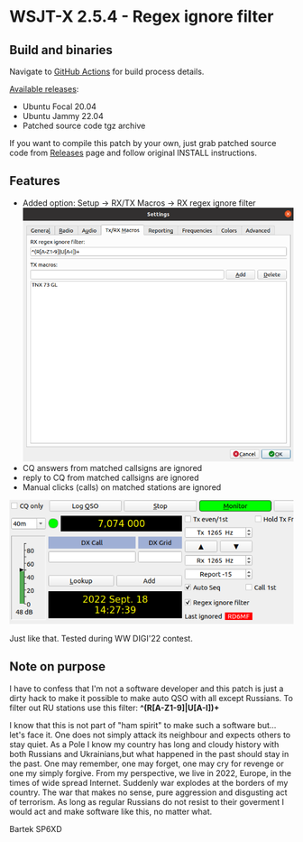 # WSJT-X 2.5.4 - Regex ignore filter

## Build and binaries

Navigate to [GitHub Actions](https://github.com/d3cker/wsjtx-regex-filter/actions) for build process details.

[Available releases](https://github.com/d3cker/wsjtx-regex-filter/releases):
- Ubuntu Focal 20.04
- Ubuntu Jammy 22.04
- Patched source code tgz archive

If you want to compile this patch by your own, just grab patched source code from 
[Releases](https://github.com/d3cker/wsjtx-regex-filter/releases) page and follow
original INSTALL instructions.

## Features
- Added option: Setup -> RX/TX Macros -> RX regex ignore filter
![Options](images/options.png)
- CQ answers from matched callsigns are ignored
- reply to CQ from matched callsigns are ignored
- Manual clicks (calls) on matched stations are ignored

![Main window](images/main.png)

Just like that. Tested during WW DIGI'22 contest.

## Note on purpose

I have to confess that I'm not a software developer and this patch is just 
a dirty hack to make it possible to make auto QSO with all except Russians.
To filter out RU stations use this filter: **^(R[A-Z1-9]|U[A-I])+** 

I know that this is not part of "ham spirit" to make such a software but...
let's face it. One does not simply attack its neighbour and expects others
to stay quiet. As a Pole I know my country has long and cloudy history with 
both Russians and Ukrainians,but what happened in the past should stay in the past.
One may remember, one may forget, one may cry for revenge or one my simply forgive.
From my perspective, we live in 2022, Europe, in the times of wide spread Internet.
Suddenly war explodes at the borders of my country. The war that makes no sense,
pure aggression and disgusting act of terrorism. As long as regular Russians do not 
resist to their goverment I would act and make software like this, no matter what.

Bartek SP6XD

